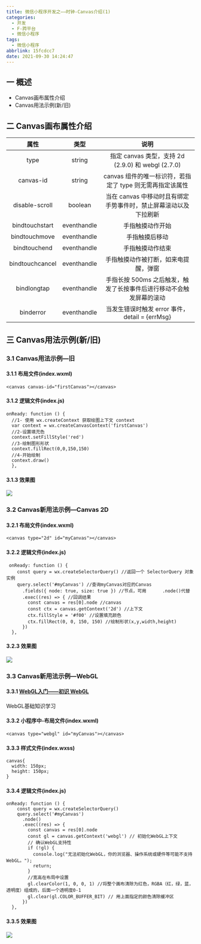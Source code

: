 ```yaml
---
title: 微信小程序开发之——时钟-Canvas介绍(1)
categories:
  - 开发
  - F-跨平台
  - 微信小程序
tags:
  - 微信小程序
abbrlink: 15fcdcc7
date: 2021-09-30 14:24:47
---
```

## 一 概述

* Canvas画布属性介绍
* Canvas用法示例(新/旧)

<!--more-->

## 二 Canvas画布属性介绍

|      属性       |    类型     |                             说明                             |
| :-------------: | :---------: | :----------------------------------------------------------: |
|      type       |   string    |      指定 canvas 类型，支持 2d (2.9.0) 和 webgl (2.7.0)      |
|    canvas-id    |   string    |  canvas 组件的唯一标识符，若指定了 type 则无需再指定该属性   |
| disable-scroll  |   boolean   | 当在 canvas 中移动时且有绑定手势事件时，禁止屏幕滚动以及下拉刷新 |
| bindtouchstart  | eventhandle |                       手指触摸动作开始                       |
|  bindtouchmove  | eventhandle |                        手指触摸后移动                        |
|  bindtouchend   | eventhandle |                       手指触摸动作结束                       |
| bindtouchcancel | eventhandle |             手指触摸动作被打断，如来电提醒，弹窗             |
|   bindlongtap   | eventhandle | 手指长按 500ms 之后触发，触发了长按事件后进行移动不会触发屏幕的滚动 |
|    binderror    | eventhandle |        当发生错误时触发 error 事件，detail = {errMsg}        |

## 三 Canvas用法示例(新/旧)

### 3.1 Canvas用法示例—旧

#### 3.1.1 布局文件(index.wxml)

```
<canvas canvas-id="firstCanvas"></canvas>
```

#### 3.1.2 逻辑文件(index.js)

```
onReady: function () {
  //1- 使用 wx.createContext 获取绘图上下文 context
  var context = wx.createCanvasContext('firstCanvas')
  //2-设置填充色
  context.setFillStyle('red') 
  //3-绘制图形形状
  context.fillRect(0,0,150,150) 
  //4-开始绘制
  context.draw()
  },
```

#### 3.1.3 效果图
![][1]

### 3.2 Canvas新用法示例—Canvas 2D 

#### 3.2.1 布局文件(index.wxml)

```
<canvas type="2d" id="myCanvas"></canvas>
```

#### 3.2.2 逻辑文件(index.js)

```
 onReady: function () {
    const query = wx.createSelectorQuery() //返回一个 SelectorQuery 对象实例
    query.select('#myCanvas') //查询myCanvas对应的Canvas
      .fields({ node: true, size: true }) //节点，可用      .node()代替
      .exec((res) => { //回调结果
        const canvas = res[0].node //canvas
        const ctx = canvas.getContext('2d') //上下文
        ctx.fillStyle = '#f00' //设置填充颜色
        ctx.fillRect(0, 0, 150, 150) //绘制形状(x,y,width,height)
      })
  },
```

#### 3.2.3 效果图

![][1]

### 3.3 Canvas新用法示例—WebGL

#### 3.3.1 [WebGL入门——初识 WebGL][00]

WebGL基础知识学习

#### 3.3.2 小程序中-布局文件(index.wxml)

```
<canvas type="webgl" id="myCanvas"></canvas>
```

#### 3.3.3 样式文件(index.wxss)

```
canvas{
  width: 150px;
  height: 150px;
}
```

#### 3.3.4 逻辑文件(index.js)

```
onReady: function () {
    const query = wx.createSelectorQuery()
    query.select('#myCanvas')
      .node()
      .exec((res) => {
        const canvas = res[0].node
        const gl = canvas.getContext('webgl') // 初始化WebGL上下文
        // 确认WebGL支持性
        if (!gl) {
          console.log("无法初始化WebGL，你的浏览器、操作系统或硬件等可能不支持WebGL。");
          return;
        }
        //宽高在布局中设置
        gl.clearColor(1, 0, 0, 1) //将整个画布清除为红色，RGBA（红，绿，蓝，透明度）组成的，后面一个透明度0-1
        gl.clear(gl.COLOR_BUFFER_BIT) // 用上面指定的颜色清除缓冲区
      })
  },
```

#### 3.3.5 效果图

![][1]



[00]:https://developer.mozilla.org/zh-CN/docs/Web/API/WebGL_API/Tutorial/Getting_started_with_WebGL
[1]:https://cdn.staticaly.com/gh/PGzxc/CDN/master/blog-wechat/wechat-canvas-old-view.png